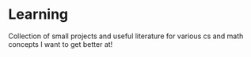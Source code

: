 # Learning
Collection of small projects and useful literature for various cs and math concepts I want to get better at!
